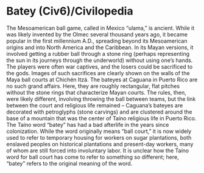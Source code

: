 # Batey (Civ6)/Civilopedia

The Mesoamerican ball game, called in Mexico “ulama,” is ancient. While it was likely invented by the Olmec several thousand years ago, it became popular in the first millennium A.D., spreading beyond its Mesoamerican origins and into North America and the Caribbean. In its Mayan versions, it involved getting a rubber ball through a stone ring (perhaps representing the sun in its journeys through the underworld) without using one’s hands. The players were often war captives, and the losers could be sacrificed to the gods. Images of such sacrifices are clearly shown on the walls of the Maya ball courts at Chichén Itzá.
The bateyes at Caguana in Puerto Rico are no such grand affairs. Here, they are roughly rectangular, flat pitches without the stone rings that characterize Mayan courts. The rules, then, were likely different, involving throwing the ball between teams, but the link between the court and religious life remained – Caguana’s bateyes are decorated with petroglyphs (stone carvings) and are clustered around the base of a mountain that was the center of Taíno religious life in Puerto Rico.
The Taíno word “batey” has had a bad afterlife in the years since colonization. While the word originally means “ball court,” it is now widely used to refer to temporary housing for workers on sugar plantations, both enslaved peoples on historical plantations and present-day workers, many of whom are still forced into involuntary labor. It is unclear how the Taíno word for ball court has come to refer to something so different; here, “batey” refers to the original meaning of the word.
